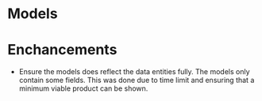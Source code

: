 # Models

# Enchancements
- Ensure the models does reflect the data entities fully. The models only contain some fields. This was done due to time limit and ensuring that a minimum viable product can be shown. 